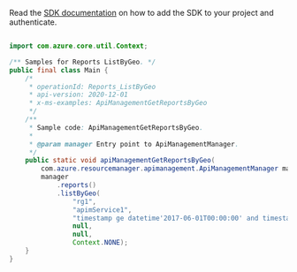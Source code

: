 Read the [SDK documentation](https://github.com/Azure/azure-sdk-for-java/blob/azure-resourcemanager-apimanagement_1.0.0-beta.2/sdk/apimanagement/azure-resourcemanager-apimanagement/README.md) on how to add the SDK to your project and authenticate.

```java

import com.azure.core.util.Context;

/** Samples for Reports ListByGeo. */
public final class Main {
    /*
     * operationId: Reports_ListByGeo
     * api-version: 2020-12-01
     * x-ms-examples: ApiManagementGetReportsByGeo
     */
    /**
     * Sample code: ApiManagementGetReportsByGeo.
     *
     * @param manager Entry point to ApiManagementManager.
     */
    public static void apiManagementGetReportsByGeo(
        com.azure.resourcemanager.apimanagement.ApiManagementManager manager) {
        manager
            .reports()
            .listByGeo(
                "rg1",
                "apimService1",
                "timestamp ge datetime'2017-06-01T00:00:00' and timestamp le datetime'2017-06-04T00:00:00'",
                null,
                null,
                Context.NONE);
    }
}
```
